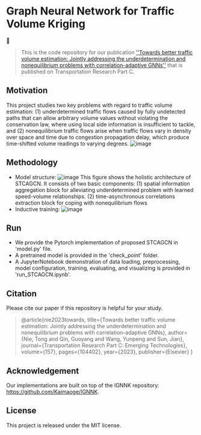 # Graph Neural Network for Traffic Volume Kriging

📝
> This is the code repository for our publication [''Towards better traffic volume estimation: Jointly addressing the underdetermination and nonequilibrium problems with correlation-adaptive GNNs''](https://doi.org/10.1016/j.trc.2023.104402) that is published on Transportation Research Part C.

## Motivation
This project studies two key problems with regard to traffic volume estimation: (1) underdetermined traffic flows caused by fully undetected paths that can allow arbitrary volume values without violating the conservation law, where using local side information is insufficient to tackle, and (2) nonequilibrium traffic flows arise when traffic flows vary in density over space and time due to congestion propagation delay, which produce time-shifted volume readings to varying degrees.
![image](https://github.com/tongnie/GNN4Flow/assets/97451044/8d860e5d-8b60-46bd-9f19-72b52c648428)

## Methodology
- Model structure:
  ![image](https://github.com/tongnie/GNN4Flow/assets/97451044/55605685-ceb6-4211-bd8a-884ebac7ee20)
  This figure shows the holistic architecture of STCAGCN. It consists of two basic components: (1) spatial information aggregation block for alleviating underdetermined problem with learned speed-volume relationships. (2) time-asynchronous correlations extraction      block for coping with nonequilibrium flows
- Inductive training:
  ![image](https://github.com/tongnie/GNN4Flow/assets/97451044/2d3998da-47ef-4e21-987b-c6f2bbe29673)

## Run
- We provide the Pytorch implementation of proposed STCAGCN in 'model.py' file.
- A pretrained model is provided in the 'check_point' folder.
- A JupyterNotebook demonstration of data loading, preprocessing, model configuration, training, evaluating, and visualizing is provided in 'run_STCAGCN.ipynb'.

## Citation
Please cite our paper if this repository is helpful for your study.
> @article{nie2023towards,
  title={Towards better traffic volume estimation: Jointly addressing the underdetermination and nonequilibrium problems with correlation-adaptive GNNs},
  author={Nie, Tong and Qin, Guoyang and Wang, Yunpeng and Sun, Jian},
  journal={Transportation Research Part C: Emerging Technologies},
  volume={157},
  pages={104402},
  year={2023},
  publisher={Elsevier}
}

## Acknowledgement
Our implementations are built on top of the IGNNK repository:
https://github.com/Kaimaoge/IGNNK.

## License
This project is released under the MIT license.
